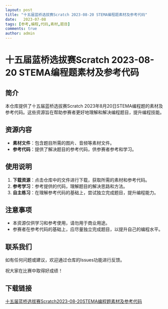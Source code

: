 ```yaml
---
layout: post
title: "十五届蓝桥选拔赛Scratch 2023-08-20 STEMA编程题素材及参考代码"
date:   2023-07-08
tags: [参考,编程,代码,素材,题目]
comments: true
author: admin
---
```

# 十五届蓝桥选拔赛Scratch 2023-08-20 STEMA编程题素材及参考代码

## 简介

本仓库提供了十五届蓝桥选拔赛Scratch 2023年8月20日STEMA编程题的素材及参考代码。这些资源旨在帮助参赛者更好地理解和解决编程题目，提升编程技能。

## 资源内容

- **素材文件**：包含题目所需的图片、音频等素材文件。
- **参考代码**：提供了解决题目的参考代码，供参赛者参考和学习。

## 使用说明

1. **下载资源**：点击仓库中的文件进行下载，获取所需的素材和参考代码。
2. **参考学习**：参考提供的代码，理解题目的解决思路和方法。
3. **自主练习**：在理解参考代码的基础上，尝试独立完成题目，提升编程能力。

## 注意事项

- 本资源仅供学习和参考使用，请勿用于商业用途。
- 参赛者在参考代码的基础上，应尽量独立完成题目，以提升自己的编程水平。

## 联系我们

如有任何问题或建议，欢迎通过仓库的Issues功能进行反馈。

祝大家在比赛中取得好成绩！

## 下载链接

[十五届蓝桥选拔赛Scratch2023-08-20STEMA编程题素材及参考代码](https://pan.quark.cn/s/c9c64f1a7e58)